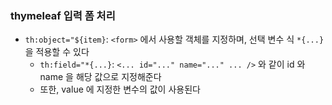 ### thymeleaf 입력 폼 처리

* `th:object="${item}`: `<form>` 에서 사용할 객체를 지정하며, 선택 변수 식 `*{...}` 을 적용할 수 있다
    * `th:field="*{...}`: `<... id="..." name="..." ... />` 와 같이 id 와 name 을 해당 값으로 지정해준다
    * 또한, value 에 지정한 변수의 값이 사용된다
